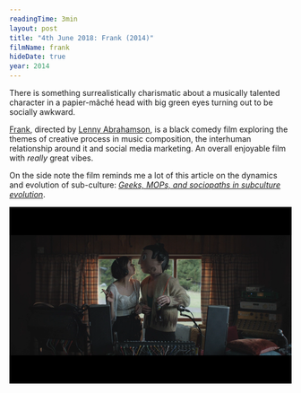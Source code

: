 ```yaml
---
readingTime: 3min
layout: post
title: "4th June 2018: Frank (2014)"
filmName: frank
hideDate: true
year: 2014
---
```

There is something surrealistically charismatic about a musically talented character in a papier-mâché head with big green eyes turning out to be socially awkward.
<!--more-->
[Frank](https://www.rottentomatoes.com/m/frank_2014/), directed by [Lenny Abrahamson](https://en.wikipedia.org/wiki/Lenny_Abrahamson), is a black comedy film exploring the themes of creative process in music composition, the interhuman relationship around it and social media marketing. An overall enjoyable film with *really* great vibes.

On the side note the film reminds me a lot of this article on the dynamics and evolution of sub-culture: [*Geeks, MOPs, and sociopaths in subculture evolution*](https://meaningness.com/geeks-mops-sociopaths).

<img src="/img/frank.png">
